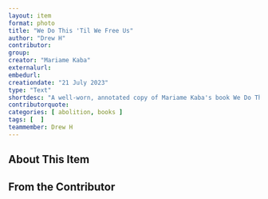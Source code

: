 ```yaml
---
layout: item
format: photo
title: "We Do This 'Til We Free Us"
author: "Drew H"
contributor: 
group: 
creator: "Mariame Kaba"
externalurl: 
embedurl: 
creationdate: "21 July 2023" 
type: "Text"
shortdesc: "A well-worn, annotated copy of Mariame Kaba's book We Do This 'Til We Free Us "
contributorquote: 
categories: [ abolition, books ]
tags: [  ]
teammember: Drew H
---
```


## About This Item



## From the Contributor

